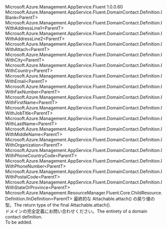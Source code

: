 <Type Name="IDefinition&lt;ParentT&gt;" FullName="Microsoft.Azure.Management.AppService.Fluent.DomainContact.Definition.IDefinition&lt;ParentT&gt;">
  <TypeSignature Language="C#" Value="public interface IDefinition&lt;ParentT&gt; : Microsoft.Azure.Management.AppService.Fluent.DomainContact.Definition.IBlank&lt;ParentT&gt;, Microsoft.Azure.Management.AppService.Fluent.DomainContact.Definition.IWithAddressLine1&lt;ParentT&gt;, Microsoft.Azure.Management.AppService.Fluent.DomainContact.Definition.IWithAddressLine2&lt;ParentT&gt;, Microsoft.Azure.Management.AppService.Fluent.DomainContact.Definition.IWithAttach&lt;ParentT&gt;, Microsoft.Azure.Management.AppService.Fluent.DomainContact.Definition.IWithCity&lt;ParentT&gt;, Microsoft.Azure.Management.AppService.Fluent.DomainContact.Definition.IWithCountry&lt;ParentT&gt;, Microsoft.Azure.Management.AppService.Fluent.DomainContact.Definition.IWithEmail&lt;ParentT&gt;, Microsoft.Azure.Management.AppService.Fluent.DomainContact.Definition.IWithFaxNumber&lt;ParentT&gt;, Microsoft.Azure.Management.AppService.Fluent.DomainContact.Definition.IWithFirstName&lt;ParentT&gt;, Microsoft.Azure.Management.AppService.Fluent.DomainContact.Definition.IWithJobTitle&lt;ParentT&gt;, Microsoft.Azure.Management.AppService.Fluent.DomainContact.Definition.IWithLastName&lt;ParentT&gt;, Microsoft.Azure.Management.AppService.Fluent.DomainContact.Definition.IWithMiddleName&lt;ParentT&gt;, Microsoft.Azure.Management.AppService.Fluent.DomainContact.Definition.IWithOrganization&lt;ParentT&gt;, Microsoft.Azure.Management.AppService.Fluent.DomainContact.Definition.IWithPhoneCountryCode&lt;ParentT&gt;, Microsoft.Azure.Management.AppService.Fluent.DomainContact.Definition.IWithPhoneNumber&lt;ParentT&gt;, Microsoft.Azure.Management.AppService.Fluent.DomainContact.Definition.IWithPostalCode&lt;ParentT&gt;, Microsoft.Azure.Management.AppService.Fluent.DomainContact.Definition.IWithStateOrProvince&lt;ParentT&gt;, Microsoft.Azure.Management.ResourceManager.Fluent.Core.ChildResource.Definition.IInDefinition&lt;ParentT&gt;" />
  <TypeSignature Language="ILAsm" Value=".class public interface auto ansi abstract IDefinition`1&lt;ParentT&gt; implements class Microsoft.Azure.Management.AppService.Fluent.DomainContact.Definition.IBlank`1&lt;!ParentT&gt;, class Microsoft.Azure.Management.AppService.Fluent.DomainContact.Definition.IWithAddressLine1`1&lt;!ParentT&gt;, class Microsoft.Azure.Management.AppService.Fluent.DomainContact.Definition.IWithAddressLine2`1&lt;!ParentT&gt;, class Microsoft.Azure.Management.AppService.Fluent.DomainContact.Definition.IWithAttach`1&lt;!ParentT&gt;, class Microsoft.Azure.Management.AppService.Fluent.DomainContact.Definition.IWithCity`1&lt;!ParentT&gt;, class Microsoft.Azure.Management.AppService.Fluent.DomainContact.Definition.IWithCountry`1&lt;!ParentT&gt;, class Microsoft.Azure.Management.AppService.Fluent.DomainContact.Definition.IWithEmail`1&lt;!ParentT&gt;, class Microsoft.Azure.Management.AppService.Fluent.DomainContact.Definition.IWithFaxNumber`1&lt;!ParentT&gt;, class Microsoft.Azure.Management.AppService.Fluent.DomainContact.Definition.IWithFirstName`1&lt;!ParentT&gt;, class Microsoft.Azure.Management.AppService.Fluent.DomainContact.Definition.IWithJobTitle`1&lt;!ParentT&gt;, class Microsoft.Azure.Management.AppService.Fluent.DomainContact.Definition.IWithLastName`1&lt;!ParentT&gt;, class Microsoft.Azure.Management.AppService.Fluent.DomainContact.Definition.IWithMiddleName`1&lt;!ParentT&gt;, class Microsoft.Azure.Management.AppService.Fluent.DomainContact.Definition.IWithOrganization`1&lt;!ParentT&gt;, class Microsoft.Azure.Management.AppService.Fluent.DomainContact.Definition.IWithPhoneCountryCode`1&lt;!ParentT&gt;, class Microsoft.Azure.Management.AppService.Fluent.DomainContact.Definition.IWithPhoneNumber`1&lt;!ParentT&gt;, class Microsoft.Azure.Management.AppService.Fluent.DomainContact.Definition.IWithPostalCode`1&lt;!ParentT&gt;, class Microsoft.Azure.Management.AppService.Fluent.DomainContact.Definition.IWithStateOrProvince`1&lt;!ParentT&gt;, class Microsoft.Azure.Management.ResourceManager.Fluent.Core.ChildResource.Definition.IInDefinition`1&lt;!ParentT&gt;" />
  <TypeSignature Language="DocId" Value="T:Microsoft.Azure.Management.AppService.Fluent.DomainContact.Definition.IDefinition`1" />
  <TypeSignature Language="VB.NET" Value="Public Interface IDefinition(Of ParentT)&#xA;Implements IBlank(Of ParentT), IInDefinition(Of ParentT), IWithAddressLine1(Of ParentT), IWithAddressLine2(Of ParentT), IWithAttach(Of ParentT), IWithCity(Of ParentT), IWithCountry(Of ParentT), IWithEmail(Of ParentT), IWithFaxNumber(Of ParentT), IWithFirstName(Of ParentT), IWithJobTitle(Of ParentT), IWithLastName(Of ParentT), IWithMiddleName(Of ParentT), IWithOrganization(Of ParentT), IWithPhoneCountryCode(Of ParentT), IWithPhoneNumber(Of ParentT), IWithPostalCode(Of ParentT), IWithStateOrProvince(Of ParentT)" />
  <TypeSignature Language="F#" Value="type IDefinition&lt;'ParentT&gt; = interface&#xA;    interface IBlank&lt;'ParentT&gt;&#xA;    interface IWithFirstName&lt;'ParentT&gt;&#xA;    interface IWithMiddleName&lt;'ParentT&gt;&#xA;    interface IWithLastName&lt;'ParentT&gt;&#xA;    interface IWithAddressLine1&lt;'ParentT&gt;&#xA;    interface IWithAddressLine2&lt;'ParentT&gt;&#xA;    interface IWithCity&lt;'ParentT&gt;&#xA;    interface IWithStateOrProvince&lt;'ParentT&gt;&#xA;    interface IWithCountry&lt;'ParentT&gt;&#xA;    interface IWithPostalCode&lt;'ParentT&gt;&#xA;    interface IWithEmail&lt;'ParentT&gt;&#xA;    interface IWithPhoneCountryCode&lt;'ParentT&gt;&#xA;    interface IWithPhoneNumber&lt;'ParentT&gt;&#xA;    interface IWithAttach&lt;'ParentT&gt;&#xA;    interface IInDefinition&lt;'ParentT&gt;&#xA;    interface IWithOrganization&lt;'ParentT&gt;&#xA;    interface IWithJobTitle&lt;'ParentT&gt;&#xA;    interface IWithFaxNumber&lt;'ParentT&gt;" />
  <AssemblyInfo>
    <AssemblyName>Microsoft.Azure.Management.AppService.Fluent</AssemblyName>
    <AssemblyVersion>1.0.0.60</AssemblyVersion>
  </AssemblyInfo>
  <TypeParameters>
    <TypeParameter Name="ParentT" />
  </TypeParameters>
  <Interfaces>
    <Interface>
      <InterfaceName>Microsoft.Azure.Management.AppService.Fluent.DomainContact.Definition.IBlank&lt;ParentT&gt;</InterfaceName>
    </Interface>
    <Interface>
      <InterfaceName>Microsoft.Azure.Management.AppService.Fluent.DomainContact.Definition.IWithAddressLine1&lt;ParentT&gt;</InterfaceName>
    </Interface>
    <Interface>
      <InterfaceName>Microsoft.Azure.Management.AppService.Fluent.DomainContact.Definition.IWithAddressLine2&lt;ParentT&gt;</InterfaceName>
    </Interface>
    <Interface>
      <InterfaceName>Microsoft.Azure.Management.AppService.Fluent.DomainContact.Definition.IWithAttach&lt;ParentT&gt;</InterfaceName>
    </Interface>
    <Interface>
      <InterfaceName>Microsoft.Azure.Management.AppService.Fluent.DomainContact.Definition.IWithCity&lt;ParentT&gt;</InterfaceName>
    </Interface>
    <Interface>
      <InterfaceName>Microsoft.Azure.Management.AppService.Fluent.DomainContact.Definition.IWithCountry&lt;ParentT&gt;</InterfaceName>
    </Interface>
    <Interface>
      <InterfaceName>Microsoft.Azure.Management.AppService.Fluent.DomainContact.Definition.IWithEmail&lt;ParentT&gt;</InterfaceName>
    </Interface>
    <Interface>
      <InterfaceName>Microsoft.Azure.Management.AppService.Fluent.DomainContact.Definition.IWithFaxNumber&lt;ParentT&gt;</InterfaceName>
    </Interface>
    <Interface>
      <InterfaceName>Microsoft.Azure.Management.AppService.Fluent.DomainContact.Definition.IWithFirstName&lt;ParentT&gt;</InterfaceName>
    </Interface>
    <Interface>
      <InterfaceName>Microsoft.Azure.Management.AppService.Fluent.DomainContact.Definition.IWithJobTitle&lt;ParentT&gt;</InterfaceName>
    </Interface>
    <Interface>
      <InterfaceName>Microsoft.Azure.Management.AppService.Fluent.DomainContact.Definition.IWithLastName&lt;ParentT&gt;</InterfaceName>
    </Interface>
    <Interface>
      <InterfaceName>Microsoft.Azure.Management.AppService.Fluent.DomainContact.Definition.IWithMiddleName&lt;ParentT&gt;</InterfaceName>
    </Interface>
    <Interface>
      <InterfaceName>Microsoft.Azure.Management.AppService.Fluent.DomainContact.Definition.IWithOrganization&lt;ParentT&gt;</InterfaceName>
    </Interface>
    <Interface>
      <InterfaceName>Microsoft.Azure.Management.AppService.Fluent.DomainContact.Definition.IWithPhoneCountryCode&lt;ParentT&gt;</InterfaceName>
    </Interface>
    <Interface>
      <InterfaceName>Microsoft.Azure.Management.AppService.Fluent.DomainContact.Definition.IWithPhoneNumber&lt;ParentT&gt;</InterfaceName>
    </Interface>
    <Interface>
      <InterfaceName>Microsoft.Azure.Management.AppService.Fluent.DomainContact.Definition.IWithPostalCode&lt;ParentT&gt;</InterfaceName>
    </Interface>
    <Interface>
      <InterfaceName>Microsoft.Azure.Management.AppService.Fluent.DomainContact.Definition.IWithStateOrProvince&lt;ParentT&gt;</InterfaceName>
    </Interface>
    <Interface>
      <InterfaceName>Microsoft.Azure.Management.ResourceManager.Fluent.Core.ChildResource.Definition.IInDefinition&lt;ParentT&gt;</InterfaceName>
    </Interface>
  </Interfaces>
  <Docs>
    <typeparam name="ParentT"><span data-ttu-id="f446c-101">最終的な Attachable.attach() の戻り値の型。</span><span class="sxs-lookup"><span data-stu-id="f446c-101">The return type of the final  Attachable.attach().</span></span></typeparam>
    <summary>
            <span data-ttu-id="f446c-102">ドメインの完全定義にお問い合わせください。</span><span class="sxs-lookup"><span data-stu-id="f446c-102">The entirety of a domain contact definition.</span></span>
            </summary>
    <remarks>To be added.</remarks>
  </Docs>
  <Members />
</Type>